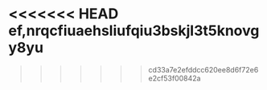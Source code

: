 <<<<<<< HEAD
ef,nrqcfiuaehsliufqiu3bskjl3t5knovgy8yu
=======

>>>>>>> cd33a7e2efddcc620ee8d6f72e6e2cf53f00842a

